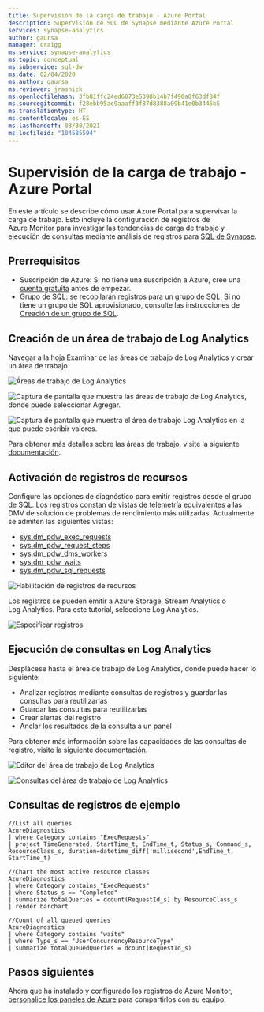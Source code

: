```yaml
---
title: Supervisión de la carga de trabajo - Azure Portal
description: Supervisión de SQL de Synapse mediante Azure Portal
services: synapse-analytics
author: gaursa
manager: craigg
ms.service: synapse-analytics
ms.topic: conceptual
ms.subservice: sql-dw
ms.date: 02/04/2020
ms.author: gaursa
ms.reviewer: jrasnick
ms.openlocfilehash: 3fb81ffc24ed6073e5398b14b7f490a0f63df84f
ms.sourcegitcommit: f28ebb95ae9aaaff3f87d8388a09b41e0b3445b5
ms.translationtype: HT
ms.contentlocale: es-ES
ms.lasthandoff: 03/30/2021
ms.locfileid: "104585594"
---
```

# <a name="monitor-workload---azure-portal"></a>Supervisión de la carga de trabajo - Azure Portal

En este artículo se describe cómo usar Azure Portal para supervisar la carga de trabajo. Esto incluye la configuración de registros de Azure Monitor para investigar las tendencias de carga de trabajo y ejecución de consultas mediante análisis de registros para [SQL de Synapse](https://azure.microsoft.com/blog/workload-insights-with-sql-data-warehouse-delivered-through-azure-monitor-diagnostic-logs-pass/).

## <a name="prerequisites"></a>Prerrequisitos

- Suscripción de Azure: Si no tiene una suscripción a Azure, cree una [cuenta gratuita](https://azure.microsoft.com/free/) antes de empezar.
- Grupo de SQL: se recopilarán registros para un grupo de SQL. Si no tiene un grupo de SQL aprovisionado, consulte las instrucciones de [Creación de un grupo de SQL](./load-data-from-azure-blob-storage-using-copy.md).

## <a name="create-a-log-analytics-workspace"></a>Creación de un área de trabajo de Log Analytics

Navegar a la hoja Examinar de las áreas de trabajo de Log Analytics y crear un área de trabajo

![Áreas de trabajo de Log Analytics](./media/sql-data-warehouse-monitor-workload-portal/log_analytics_workspaces.png)

![Captura de pantalla que muestra las áreas de trabajo de Log Analytics, donde puede seleccionar Agregar.](./media/sql-data-warehouse-monitor-workload-portal/add_analytics_workspace.png)

![Captura de pantalla que muestra el área de trabajo Log Analytics en la que puede escribir valores.](./media/sql-data-warehouse-monitor-workload-portal/add_analytics_workspace_2.png)

Para obtener más detalles sobre las áreas de trabajo, visite la siguiente [documentación](../../azure-monitor/logs/quick-create-workspace.md?toc=/azure/synapse-analytics/sql-data-warehouse/toc.json&bc=/azure/synapse-analytics/sql-data-warehouse/breadcrumb/toc.jsond#create-a-workspace).

## <a name="turn-on-resource-logs"></a>Activación de registros de recursos

Configure las opciones de diagnóstico para emitir registros desde el grupo de SQL. Los registros constan de vistas de telemetría equivalentes a las DMV de solución de problemas de rendimiento más utilizadas. Actualmente se admiten las siguientes vistas:

- [sys.dm_pdw_exec_requests](/sql/relational-databases/system-dynamic-management-views/sys-dm-pdw-exec-requests-transact-sql?toc=/azure/synapse-analytics/sql-data-warehouse/toc.json&bc=/azure/synapse-analytics/sql-data-warehouse/breadcrumb/toc.json&view=azure-sqldw-latest&preserve-view=true)
- [sys.dm_pdw_request_steps](/sql/relational-databases/system-dynamic-management-views/sys-dm-pdw-request-steps-transact-sql?toc=/azure/synapse-analytics/sql-data-warehouse/toc.json&bc=/azure/synapse-analytics/sql-data-warehouse/breadcrumb/toc.json&view=azure-sqldw-latest&preserve-view=true)
- [sys.dm_pdw_dms_workers](/sql/relational-databases/system-dynamic-management-views/sys-dm-pdw-dms-workers-transact-sql?toc=/azure/synapse-analytics/sql-data-warehouse/toc.json&bc=/azure/synapse-analytics/sql-data-warehouse/breadcrumb/toc.json&view=azure-sqldw-latest&preserve-view=true)
- [sys.dm_pdw_waits](/sql/relational-databases/system-dynamic-management-views/sys-dm-pdw-waits-transact-sql?toc=/azure/synapse-analytics/sql-data-warehouse/toc.json&bc=/azure/synapse-analytics/sql-data-warehouse/breadcrumb/toc.json&view=azure-sqldw-latest&preserve-view=true)
- [sys.dm_pdw_sql_requests](/sql/relational-databases/system-dynamic-management-views/sys-dm-pdw-sql-requests-transact-sql?toc=/azure/synapse-analytics/sql-data-warehouse/toc.json&bc=/azure/synapse-analytics/sql-data-warehouse/breadcrumb/toc.json&view=azure-sqldw-latest&preserve-view=true)

![Habilitación de registros de recursos](./media/sql-data-warehouse-monitor-workload-portal/enable_diagnostic_logs.png)

Los registros se pueden emitir a Azure Storage, Stream Analytics o Log Analytics. Para este tutorial, seleccione Log Analytics.

![Especificar registros](./media/sql-data-warehouse-monitor-workload-portal/specify_logs.png)

## <a name="run-queries-against-log-analytics"></a>Ejecución de consultas en Log Analytics

Desplácese hasta el área de trabajo de Log Analytics, donde puede hacer lo siguiente:

- Analizar registros mediante consultas de registros y guardar las consultas para reutilizarlas
- Guardar las consultas para reutilizarlas
- Crear alertas del registro
- Anclar los resultados de la consulta a un panel

Para obtener más información sobre las capacidades de las consultas de registro, visite la siguiente [documentación](/azure/data-explorer/kusto/query/?bc=%2fazure%2fsynapse-analytics%2fsql-data-warehouse%2fbreadcrumb%2ftoc.json&toc=%2fazure%2fsynapse-analytics%2fsql-data-warehouse%2ftoc.json).

![Editor del área de trabajo de Log Analytics](./media/sql-data-warehouse-monitor-workload-portal/log_analytics_workspace_editor.png)

![Consultas del área de trabajo de Log Analytics](./media/sql-data-warehouse-monitor-workload-portal/log_analytics_workspace_queries.png)

## <a name="sample-log-queries"></a>Consultas de registros de ejemplo

```Kusto
//List all queries
AzureDiagnostics
| where Category contains "ExecRequests"
| project TimeGenerated, StartTime_t, EndTime_t, Status_s, Command_s, ResourceClass_s, duration=datetime_diff('millisecond',EndTime_t, StartTime_t)
```

```Kusto
//Chart the most active resource classes
AzureDiagnostics
| where Category contains "ExecRequests"
| where Status_s == "Completed"
| summarize totalQueries = dcount(RequestId_s) by ResourceClass_s
| render barchart
```

```Kusto
//Count of all queued queries
AzureDiagnostics
| where Category contains "waits"
| where Type_s == "UserConcurrencyResourceType"
| summarize totalQueuedQueries = dcount(RequestId_s)
```

## <a name="next-steps"></a>Pasos siguientes

Ahora que ha instalado y configurado los registros de Azure Monitor, [personalice los paneles de Azure](../../azure-portal/azure-portal-dashboards.md?toc=/azure/synapse-analytics/sql-data-warehouse/toc.json&bc=/azure/synapse-analytics/sql-data-warehouse/breadcrumb/toc.json) para compartirlos con su equipo.